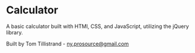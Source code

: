 # Calculator

A basic calculator built with HTMl, CSS, and JavaScript, utilizing the jQuery library.

Built by Tom Tillistrand - ny.prosource@gmail.com
